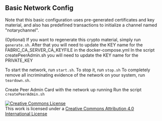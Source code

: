 ## Basic Network Config

Note that this basic configuration uses pre-generated certificates and
key material, and also has predefined transactions to initialize a
channel named "notarychannel".

(Optional)
If you want to regenerate this crypto material, simply run ``generate.sh``.
After that you will need to update the KEY name for the FABRIC_CA_SERVER_CA_KEYFILE in the docker-compose.yml
In the script createPeerAdmin.sh you will need to update the KEY name for the PRIVATE_KEY

To start the network, run ``start.sh``.
To stop it, run ``stop.sh``
To completely remove all incriminating evidence of the network
on your system, run ``teardown.sh``.

Create Peer Admin Card with the network up running
Run the script ``createPeerAdmin.sh``


<a rel="license" href="http://creativecommons.org/licenses/by/4.0/"><img alt="Creative Commons License" style="border-width:0" src="https://i.creativecommons.org/l/by/4.0/88x31.png" /></a><br />This work is licensed under a <a rel="license" href="http://creativecommons.org/licenses/by/4.0/">Creative Commons Attribution 4.0 International License</a>

